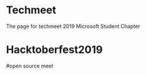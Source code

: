 # Techmeet
The page for techmeet 2019 Microsoft Student Chapter  
# Hacktoberfest2019
#open source meet

